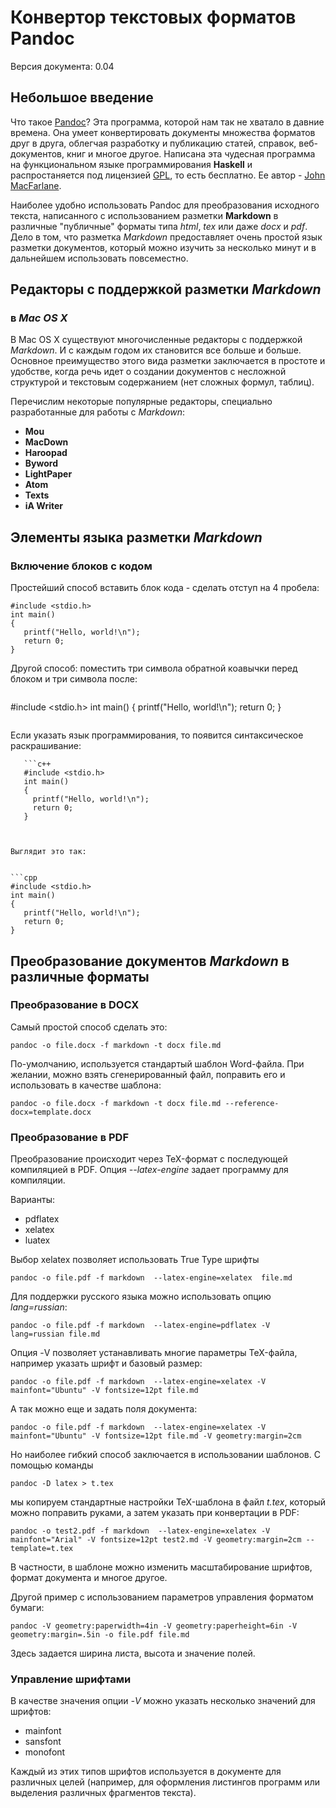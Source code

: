 # Конвертор текстовых форматов Pandoc
Версия документа: 0.04

## Небольшое введение

Что такое [Pandoc](http://pandoc.org)? Эта программа, которой нам так не хватало в давние времена. Она умеет конвертировать документы множества форматов друг в друга, облегчая разработку и публикацию статей, справок, веб-документов, книг и многое другое. Написана эта чудесная программа на функциональном языке программирования __Haskell__ и распростаняется под лицензией [GPL](http://www.gnu.org/copyleft/gpl.html), то есть бесплатно. Ее автор - [John MacFarlane](http://johnmacfarlane.net).

Наиболее удобно использовать Pandoc для преобразования исходного текста, написанного с использованием разметки __Markdown__ в различные "публичные" форматы типа _html_, _tex_ или даже _docx_ и _pdf_. Дело в том, что разметка _Markdown_ предоставляет очень простой язык разметки документов, который можно изучить за несколько минут и в дальнейшем использовать повсеместно. 

## Редакторы с поддержкой разметки _Markdown_ 

### в _Mac OS X_

В Mac OS X существуют многочисленные редакторы с поддержкой _Markdown_. И с каждым годом их становится все больше и больше. Основное преимущество этого вида разметки заключается в простоте и удобстве, когда речь идет о создании документов с несложной структурой и текстовым содержанием (нет сложных формул, таблиц).

Перечислим некоторые популярные редакторы, специально разработанные для работы с _Markdown_:

- **Mou** 
- **MacDown**
- **Haroopad**
- **Byword**
- **LightPaper**
- **Atom**
- **Texts** 
- **iA Writer** 


## Элементы языка разметки _Markdown_

### Включение блоков с кодом

Простейший способ вставить блок кода - сделать отступ на 4 пробела:

    #include <stdio.h>
    int main()
    {
       printf("Hello, world!\n");
       return 0;
    }
Другой способ: поместить три символа обратной коавычки перед блоком и три символа после:

```
   ```
   #include <stdio.h>
   int main()
   {
     printf("Hello, world!\n");
     return 0;
   }
   ```
```
Если указать язык программирования, то появится синтаксическое раскрашивание:

```
   ```с++
   #include <stdio.h>
   int main()
   {
     printf("Hello, world!\n");
     return 0;
   }
   ```
```


Выглядит это так:


```cpp
#include <stdio.h>
int main()
{
   printf("Hello, world!\n");
   return 0;
}
```

## Преобразование документов _Markdown_ в различные форматы

### Преобразование в DOCX

Самый простой способ сделать это:

    pandoc -o file.docx -f markdown -t docx file.md
    
По-умолчанию, используется стандартый шаблон Word-файла. При желании, можно взять сгенерированный файл, поправить его и использовать в качестве шаблона:

    pandoc -o file.docx -f markdown -t docx file.md --reference-docx=template.docx
    
### Преобразование в PDF

Преобразование происходит через TeX-формат с последующей компиляцией в PDF. Опция _--latex-engine_ задает программу для компиляции.

Варианты:

- pdflatex
- xelatex
- luatex

Выбор xelatex позволяет использовать True Type шрифты

    pandoc -o file.pdf -f markdown  --latex-engine=xelatex  file.md 

Для поддержки русского языка можно использовать опцию  _lang=russian_:

    pandoc -o file.pdf -f markdown  --latex-engine=pdflatex -V lang=russian file.md    

Опция -V позволяет устанавливать многие параметры TeX-файла, например указать шрифт и базовый размер:

    pandoc -o file.pdf -f markdown  --latex-engine=xelatex -V mainfont="Ubuntu" -V fontsize=12pt file.md
    
А так можно еще и задать поля документа:

    pandoc -o file.pdf -f markdown  --latex-engine=xelatex -V mainfont="Ubuntu" -V fontsize=12pt file.md -V geometry:margin=2cm    

Но наиболее гибкий способ заключается в использовании шаблонов. С помощью команды

    pandoc -D latex > t.tex 
    
мы копируем стандартные настройки TeX-шаблона в файл _t.tex_, который можно поправить руками, а затем указать при конвертации в PDF:

    pandoc -o test2.pdf -f markdown  --latex-engine=xelatex -V mainfont="Arial" -V fontsize=12pt test2.md -V geometry:margin=2cm --template=t.tex
    
В частности, в шаблоне можно изменить масштабирование шрифтов, формат документа и многое другое.

Другой пример с использованием параметров управления форматом бумаги:

    pandoc -V geometry:paperwidth=4in -V geometry:paperheight=6in -V geometry:margin=.5in -o file.pdf file.md
    
Здесь задается ширина листа, высота и значение полей.

### Управление шрифтами

В качестве значения опции _-V_ можно указать несколько значений для шрифтов:

- mainfont
- sansfont
- monofont

Каждый из этих типов шрифтов используется в документе для различных целей (например, для оформления листингов программ или выделения различных фрагментов текста).
